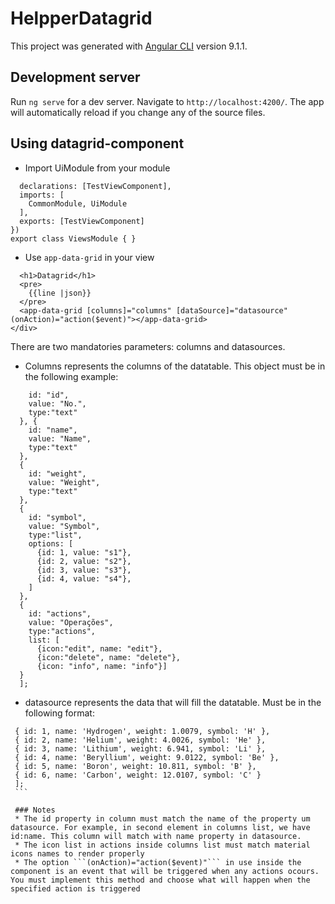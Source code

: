 # HelpperDatagrid

This project was generated with [Angular CLI](https://github.com/angular/angular-cli) version 9.1.1.

## Development server

Run `ng serve` for a dev server. Navigate to `http://localhost:4200/`. The app will automatically reload if you change any of the source files.

## Using datagrid-component
* Import UiModule from your module
```@NgModule({
  declarations: [TestViewComponent],
  imports: [
    CommonModule, UiModule
  ],
  exports: [TestViewComponent]
})
export class ViewsModule { }
```

* Use ```app-data-grid``` in your view
```<div>
  <h1>Datagrid</h1>
  <pre>
    {{line |json}}
  </pre>
  <app-data-grid [columns]="columns" [dataSource]="datasource" (onAction)="action($event)"></app-data-grid>
</div>
```

There are two mandatories parameters: columns and datasources.
* Columns represents the columns of the datatable. This object must be in the following example:
```columns= [{
    id: "id",
    value: "No.",
    type:"text"
  }, {
    id: "name",
    value: "Name",
    type:"text"
  },
  {
    id: "weight",
    value: "Weight",
    type:"text"
  },
  {
    id: "symbol",
    value: "Symbol",
    type:"list",
    options: [
      {id: 1, value: "s1"},
      {id: 2, value: "s2"},
      {id: 3, value: "s3"},
      {id: 4, value: "s4"},
    ]
  },
  {
    id: "actions",
    value: "Operações",
    type:"actions",
    list: [
      {icon:"edit", name: "edit"},
      {icon:"delete", name: "delete"},
      {icon: "info", name: "info"}]
  }
  ];
  ```

  * datasource represents the data that will fill the datatable. Must be in the following format:
   ```datasource=[
    { id: 1, name: 'Hydrogen', weight: 1.0079, symbol: 'H' },
    { id: 2, name: 'Helium', weight: 4.0026, symbol: 'He' },
    { id: 3, name: 'Lithium', weight: 6.941, symbol: 'Li' },
    { id: 4, name: 'Beryllium', weight: 9.0122, symbol: 'Be' },
    { id: 5, name: 'Boron', weight: 10.811, symbol: 'B' },
    { id: 6, name: 'Carbon', weight: 12.0107, symbol: 'C' }
    ];
    ```

    ### Notes
    * The id property in column must match the name of the property um datasource. For example, in second element in columns list, we have id:name. This column will match with name property in datasource.
    * The icon list in actions inside columns list must match material icons names to render properly
    * The option ```(onAction)="action($event)"``` in use inside the component is an event that will be triggered when any actions ocours. You must implement this method and choose what will happen when the specified action is triggered

